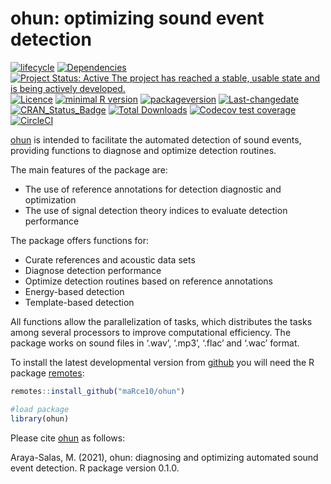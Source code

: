 ohun: optimizing sound event detection
================

<!-- README.md is generated from README.Rmd. Please edit that file -->
<!-- badges: start -->

[![lifecycle](https://img.shields.io/badge/lifecycle-maturing-brightgreen.svg)](https://lifecycle.r-lib.org/articles/stages.html)
[![Dependencies](https://tinyverse.netlify.com/badge/ohun)](https://cran.r-project.org/package=ohun)
[![Project Status: Active The project has reached a stable, usable state
and is being actively
developed.](https://www.repostatus.org/badges/latest/active.svg)](https://www.repostatus.org/#active)
[![Licence](https://img.shields.io/badge/licence-GPL--2-blue.svg)](https://www.gnu.org/licenses/gpl-3.0.en.html)
[![minimal R
version](https://img.shields.io/badge/R%3E%3D-%3E=%203.2.1-6666ff.svg)](https://cran.r-project.org/)
[![packageversion](https://img.shields.io/badge/Package%20version-0.1.0-orange.svg?style=flat-square)](commits/develop)
[![Last-changedate](https://img.shields.io/badge/last%20change-2022--12--31-yellowgreen.svg)](/commits/master)
[![CRAN_Status_Badge](https://www.r-pkg.org/badges/version/ohun)](https://cran.r-project.org/package=ohun)
[![Total
Downloads](https://cranlogs.r-pkg.org/badges/grand-total/ohun)](https://cranlogs.r-pkg.org/badges/grand-total/ohun)
[![Codecov test
coverage](https://codecov.io/gh/maRce10/ohun/branch/master/graph/badge.svg)](https://codecov.io/gh/maRce10/ohun?branch=master)
[![CircleCI](https://dl.circleci.com/status-badge/img/gh/maRce10/ohun/tree/master.svg?style=svg)](https://dl.circleci.com/status-badge/redirect/gh/maRce10/ohun/tree/master)
<!-- badges: end -->

[ohun](https://github.com/maRce10/ohun) is intended to facilitate the
automated detection of sound events, providing functions to diagnose and
optimize detection routines.

The main features of the package are:

-   The use of reference annotations for detection diagnostic and
    optimization
-   The use of signal detection theory indices to evaluate detection
    performance

The package offers functions for:

-   Curate references and acoustic data sets
-   Diagnose detection performance
-   Optimize detection routines based on reference annotations
-   Energy-based detection
-   Template-based detection

All functions allow the parallelization of tasks, which distributes the
tasks among several processors to improve computational efficiency. The
package works on sound files in ‘.wav’, ‘.mp3’, ‘.flac’ and ‘.wac’
format.

To install the latest developmental version from
[github](https://github.com/) you will need the R package
[remotes](https://cran.r-project.org/package=remotes):

``` r
remotes::install_github("maRce10/ohun")

#load package
library(ohun)
```

Please cite [ohun](https://github.com/maRce10/ohun) as follows:

Araya-Salas, M. (2021), ohun: diagnosing and optimizing automated sound
event detection. R package version 0.1.0.
